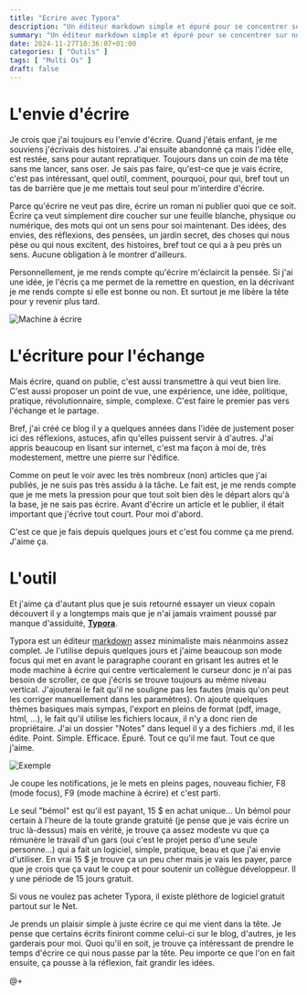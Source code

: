 ```yaml
---
title: "Ecrire avec Typora"
description: "Un éditeur markdown simple et épuré pour se concentrer sur notre écriture"
summary: "Un éditeur markdown simple et épuré pour se concentrer sur notre écriture"
date: 2024-11-27T10:36:07+01:00
categories: [ "Outils" ]
tags: [ "Multi Os" ]
draft: false
---
```


# L'envie d'écrire
Je crois que j'ai toujours eu l'envie d'écrire. Quand j'étais enfant, je me souviens j'écrivais des histoires. J'ai ensuite abandonné ça mais l'idée elle, est restée, sans pour autant repratiquer. Toujours dans un coin de ma tête sans me lancer, sans oser. Je sais pas faire, qu'est-ce que je vais écrire, c'est pas intéressant, quel outil, comment, pourquoi, pour qui, bref tout un tas de barrière que je me mettais tout seul pour m'interdire d'écrire.

Parce qu'écrire ne veut pas dire, écrire un roman ni publier quoi que ce soit. Écrire ça veut simplement dire coucher sur une feuille blanche, physique ou numérique, des mots qui ont un sens pour soi maintenant. Des idées, des envies, des réflexions, des pensées, un jardin secret, des choses qui nous pèse ou qui nous excitent, des histoires, bref tout ce qui a à peu près un sens. Aucune obligation à le montrer d'ailleurs.

Personnellement, je me rends compte qu'écrire m'éclaircit la pensée. Si j'ai une idée, je l'écris ça me permet de la remettre en question, en la décrivant je me rends compte si elle est bonne ou non. Et surtout je me libère la tête pour y revenir plus tard.

![Machine à écrire](/img/typora-1.jpg)

# L'écriture pour l'échange
Mais écrire, quand on publie, c'est aussi transmettre à qui veut bien lire. C'est aussi proposer un point de vue, une expérience, une idée, politique, pratique, révolutionnaire, simple, complexe. C'est faire le premier pas vers l'échange et le partage.

Bref, j'ai créé ce blog il y a quelques années dans l'idée de justement poser ici des réflexions, astuces, afin qu'elles puissent servir à d'autres. J'ai appris beaucoup en lisant sur internet, c'est ma façon à moi de, très modestement, mettre une pierre sur l'édifice.

Comme on peut le voir avec les très nombreux (non) articles que j'ai publiés, je ne suis pas très assidu à la tâche. Le fait est, je me rends compte que je me mets la pression pour que tout soit bien dès le départ alors qu'à la base, je ne sais pas écrire. Avant d'écrire un article et le publier, il était important que j'écrive tout court. Pour moi d'abord.

C'est ce que je fais depuis quelques jours et c'est fou comme ça me prend. J'aime ça.

# L'outil
Et j'aime ça d'autant plus que je suis retourné essayer un vieux copain découvert il y a longtemps mais que je n'ai jamais vraiment poussé par manque d'assiduité, **[Typora](https://typora.io/)**.

Typora est un éditeur [markdown](https://docs.framasoft.org/fr/grav/markdown.html) assez minimaliste mais néanmoins assez complet. Je l'utilise depuis quelques jours et j'aime beaucoup son mode focus qui met en avant le paragraphe courant en grisant les autres et le mode machine à écrire qui centre verticalement le curseur donc je n'ai pas besoin de scroller, ce que j'écris se trouve toujours au même niveau vertical. J'ajouterai le fait qu'il ne souligne pas les fautes (mais qu'on peut les corriger manuellement dans les paramètres). On ajoute quelques thèmes basiques mais sympas, l'export en pleins de format (pdf, image, html, ...), le fait qu'il utilise les fichiers locaux, il n'y a donc rien de propriétaire. J'ai un dossier "Notes" dans lequel il y a des fichiers .md, il les édite. Point. Simple. Efficace. Épuré. Tout ce qu'il me faut. Tout ce que j'aime.

![Exemple](/img/typora-2.png)

Je coupe les notifications, je le mets en pleins pages, nouveau fichier, F8 (mode focus), F9 (mode machine à écrire) et c'est parti.

Le seul "bémol" est qu'il est payant, 15 $ en achat unique... Un bémol pour certain à l'heure de la toute grande gratuité (je pense que je vais écrire un truc là-dessus) mais en vérité, je trouve ça assez modeste vu que ça rémunère le travail d'un gars (oui c'est le projet perso d'une seule personne...) qui a fait un logiciel, simple, pratique, beau et que j'ai envie d'utiliser. En vrai 15 $ je trouve ça un peu cher mais je vais les payer, parce que je crois que ça vaut le coup et pour soutenir un collègue développeur. Il y une période de 15 jours gratuit.

Si vous ne voulez pas acheter Typora, il existe pléthore de logiciel gratuit partout sur le Net.

Je prends un plaisir simple à juste écrire ce qui me vient dans la tête. Je pense que certains écrits finiront comme celui-ci sur le blog, d'autres, je les garderais pour moi. Quoi qu'il en soit, je trouve ça intéressant de prendre le temps d'écrire ce qui nous passe par la tête. Peu importe ce que l'on en fait ensuite, ça pousse à la réflexion, fait grandir les idées.

@+